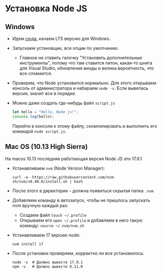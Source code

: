 # Установка Node JS

## Windows

* Идем [сюда](https://nodejs.org/en/download), качаем LTS версию для Windows.

* Запускаем установщик, все опции по умолчанию.

  * Главное не ставить галочку "Установить дополнительные инструменты", потому что там ставится питон, какая-то шняга для Visual Studio, обновления винды и велика вероятность, что все сломается.

* Проверим, что Node установился нормально. Для этого открываем консоль от администратора и набираем `node -v`. Если вывелась версия, значит все в порядке.

* Можно даже создать где-нибудь файл `script.js`

  ```javascript
  let hello = "Hello, Node js!";
  console.log(hello);
  ```

  Перейти в консоли к этому файлу, скомпилировать и выполнить его командой `node script.js`.

## Mac OS (10.13 High Sierra)

На macos 10.13 последняя работающая версия Node JS это 17.9.1

* Устанавливаем `nvm` (Node Version Manager):

  ```
  curl -o- https://raw.githubusercontent.com/nvm-sh/nvm/v0.40.0/install.sh | bash
  ```

* После этого в директории `~` должна появиться скрытая папка `.nvm`

* Добавляем команду в автозапуск, чтобы не пришлось запускать nvm вручную каждый раз:

  * Создаем файл `touch ~/.profile`
  * Открываем его `open ~/.profile` и добавляем в него такую команду: `source ~/.nvm/nvm.sh`

* Устанавливаем 17 версию node:

  ```
  nvm install 17
  ```

* После установки проверяем, корректно ли все установилось:

  ```
  node -v  # Должно вывести 17.9.1
  npm -v   # Должно вывести 8.11.0
  ```

  